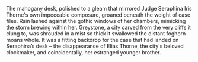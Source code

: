 The mahogany desk, polished to a gleam that mirrored Judge Seraphina Iris Thorne's own impeccable composure, groaned beneath the weight of case files. Rain lashed against the gothic windows of her chambers, mimicking the storm brewing within her.  Greystone, a city carved from the very cliffs it clung to, was shrouded in a mist so thick it swallowed the distant foghorn moans whole. It was a fitting backdrop for the case that had landed on Seraphina’s desk – the disappearance of Elias Thorne, the city's beloved clockmaker, and coincidentally, her estranged younger brother.
